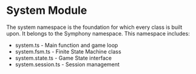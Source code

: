 System Module
====================
The system namespace is the foundation for which every class is built upon. It belongs to the Symphony namespace. This namespace includes:
<ul>
	<li>system.ts - Main function and game loop</li>
	<li>system.fsm.ts - Finite State Machine class</li>
	<li>system.state.ts - Game State interface</li>
	<li>system.session.ts - Session management</li>
</ul>

